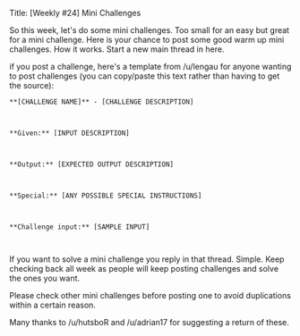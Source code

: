 Title: [Weekly #24] Mini Challenges

So this week, let's do some mini challenges. Too small for an easy but great for a mini challenge. Here is your chance to post some good warm up mini challenges. How it works. Start a new main thread in here. 

if you post a challenge, here's a template from /u/lengau for anyone wanting to post challenges (you can copy/paste this text rather than having to get the source):

`**[CHALLENGE NAME]** - [CHALLENGE DESCRIPTION]`

` `

`**Given:** [INPUT DESCRIPTION]`

` `

`**Output:** [EXPECTED OUTPUT DESCRIPTION]`

` `

`**Special:** [ANY POSSIBLE SPECIAL INSTRUCTIONS]`

` `

`**Challenge input:** [SAMPLE INPUT]`

` `

If you want to solve a mini challenge you reply in that thread. Simple. Keep checking back all week as people will keep posting challenges and solve the ones you want.

Please check other mini challenges before posting one to avoid duplications within a certain reason.

Many thanks to /u/hutsboR and /u/adrian17 for suggesting a return of these. 